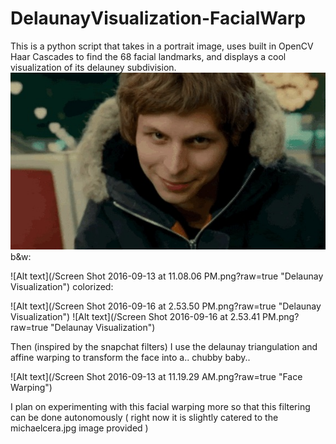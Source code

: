 # DelaunayVisualization-FacialWarp
This is a python script that takes in a portrait image, uses built in OpenCV Haar Cascades to find the 68 facial landmarks, 
and displays a cool visualization of its delauney subdivision.  
![Alt text](/michaelcera.jpg "Original Michael Cera")
b&w:

![Alt text](/Screen Shot 2016-09-13 at 11.08.06 PM.png?raw=true "Delaunay Visualization")
colorized:

![Alt text](/Screen Shot 2016-09-16 at 2.53.50 PM.png?raw=true "Delaunay Visualization")
![Alt text](/Screen Shot 2016-09-16 at 2.53.41 PM.png?raw=true "Delaunay Visualization")


Then (inspired by the snapchat filters) I use the delaunay triangulation and affine warping to transform the face into a.. 
chubby baby..

![Alt text](/Screen Shot 2016-09-13 at 11.19.29 AM.png?raw=true "Face Warping")

I plan on experimenting with this facial warping more so that this filtering can be done autonomously 
( right now it is slightly catered to the michaelcera.jpg image provided )
